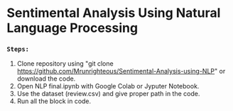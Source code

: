 # Sentimental Analysis Using Natural Language Processing 

### `Steps:`
1) Clone repository using "git clone https://github.com/Mrunrighteous/Sentimental-Analysis-using-NLP" or download the code. <br />
2) Open NLP final.ipynb with Google Colab or Jyputer Notebook. <br />
3) Use the dataset (review.csv) and give proper path in the code. <br />
4) Run all the block in code. <br />

